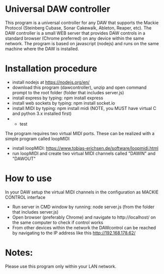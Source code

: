 # Universal DAW controller
This program is a universal controller for any DAW that supports the Mackie Protocol (Steinberg Cubase, Sonar Cakewalk, Ableton, Reaper, etc). The DAW controller is a small WEB server that provides DAW controls in a standard browser (Chrome preferred) on any device within the same network. The program is based on javascript (nodejs) and runs on the same machine where the DAW is installed.  

# Installation procedure
* install nodejs at https://nodejs.org/en/
* download this program (dawcontroller), unzip and open command prompt to the root folder (folder that includes server.js)
* install express by typing: npm install express
* install web sockets by typing: npm install socket.io
* install MIDI by typing: npm install midi (NOTE, you MUST have virtual C and python 3.x installed first)
* * test

The program requires two virtual MIDI ports. These can be realized with a simple program called loopMIDI
* install loopMIDI: https://www.tobias-erichsen.de/software/loopmidi.html
* run loopMIDI and create two virtual MIDI channels called "DAWIN" and "DAWOUT"

# How to use
In your DAW setup the virtual MIDI channels in the configuration as MACKIE CONTROL interface
* Run server in CMD window by running: node server.js (from the folder that includes server.js)
* Open browser (preferably Chrome) and navigate to http://localhost/ on the same computer to check if control works
* From other devices within the network the DAWcontrol can be reached by navigating to the IP address like this http://192.168.178.62/

# Notes:
Please use this program only within your LAN network. 

